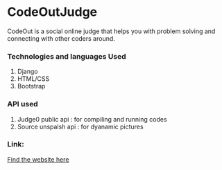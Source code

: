 # CodeOutJudge
 CodeOut is a social online judge that helps you with problem solving and connecting with other coders around.
### Technologies and languages Used
   1. Django
   2. HTML/CSS
   3. Bootstrap

### API used
   1. Judge0 public api : for compiling and running codes
   2. Source unspalsh api : for dyanamic pictures

### Link:
   <a href="http://embiway.pythonanywhere.com">Find the website here</a>
